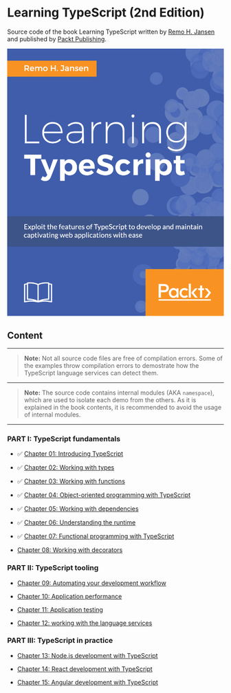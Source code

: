 # Learning TypeScript (2nd Edition)

Source code of the book Learning TypeScript written by [Remo H. Jansen](https://github.com/remojansen) and published by [Packt Publishing](https://www.packtpub.com/).

![](/media/cover.png)

## Content

---

> **Note:** Not all source code files are free
of compilation errors. Some of the examples throw
compilation errors to demostrate how the TypeScript
language services can detect them.

---

> **Note:** The source code contains internal modules (AKA `namespace`), which are used to isolate each demo from the others. As it is explained in the book contents, it is recommended to avoid the usage of internal modules.
---

### PART I: TypeScript fundamentals

- :white_check_mark: [Chapter 01: Introducing TypeScript](/chapters/chapter_01)

- :white_check_mark: [Chapter 02: Working with types](/chapters/chapter_02)

- :white_check_mark: [Chapter 03: Working with functions](/chapters/chapter_03)

- :white_check_mark: [Chapter 04: Object-oriented programming with TypeScript](/chapters/chapter_04)

- :white_check_mark: [Chapter 05: Working with dependencies](/chapters/chapter_05)

- :white_check_mark: [Chapter 06: Understanding the runtime](/chapters/chapter_06)

- :white_check_mark: [Chapter 07: Functional programming with TypeScript](/chapters/chapter_07)

- [Chapter 08: Working with decorators](/chapters/chapter_08)

### PART II: TypeScript tooling

- [Chapter 09: Automating your development workflow](/chapters/chapter_09)

- [Chapter 10: Application performance](/chapters/chapter_10)

- [Chapter 11: Application testing](/chapters/chapter_11)

- [Chapter 12: working with the language services](/chapters/chapter_11)

### PART III: TypeScript in practice

- [Chapter 13: Node.js development with TypeScript](/chapters/chapter_13)

- [Chapter 14: React development with TypeScript](/chapters/chapter_14)

- [Chapter 15: Angular development with TypeScript](/chapters/chapter_15)
